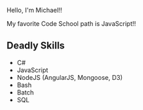 Hello, I'm Michael!!

My favorite Code School path is JavaScript!!

Deadly Skills
----------------
* C#
* JavaScript
* NodeJS (AngularJS, Mongoose, D3)
* Bash
* Batch
* SQL
